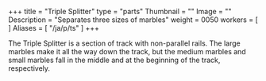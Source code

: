 +++
title = "Triple Splitter"
type = "parts"
Thumbnail = ""
Image = ""
Description = "Separates three sizes of marbles"
weight = 0050
workers = [
]
Aliases = [
  "/ja/p/ts"
]
+++

The Triple Splitter is a section of track with non-parallel rails.  The large marbles make it all the way down the track, but the medium marbles and small marbles fall in the middle and at the beginning of the track, respectively.
